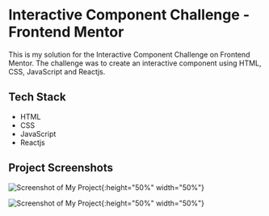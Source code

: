 # Interactive Component Challenge - Frontend Mentor

This is my solution for the Interactive Component Challenge on Frontend Mentor. The challenge was to create an interactive component using HTML, CSS, JavaScript and Reactjs.


## Tech Stack

- HTML
- CSS
- JavaScript
- Reactjs

## Project Screenshots

![Screenshot of My Project](../interactive-rating-component-main/design/desktop-design.jpg){:height="50%" width="50%"}


![Screenshot of My Project](../interactive-rating-component-main/design/desktop-thank-you-state.jpg){:height="50%" width="50%"}





